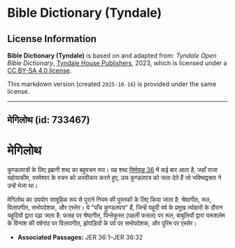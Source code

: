 # Bible Dictionary (Tyndale)

## License Information

**Bible Dictionary (Tyndale)** is based on and adapted from: _Tyndale Open Bible Dictionary_, [Tyndale House Publishers](https://tyndaleopenresources.com/), 2023, which is licensed under a [CC BY-SA 4.0 license](https://creativecommons.org/licenses/by-sa/4.0/legalcode.en).

This markdown version (created `2025-10-16`) is provided under the same license.



--------------------------------

## मेगिलोथ (id: 733467)

मेगिलोथ
=======

कुण्डलपत्रों के लिए इब्रानी शब्द का बहुवचन रूप। यह शब्द [यिर्मयाह 36](https://ref.ly/Jer36:1-Jer36:32) में कई बार आता है, जहाँ राजा यहोयाकीम, परमेश्वर के वचन को अस्वीकार करते हुए, उस कुण्डलपत्र को जला देते हैं जो भविष्यद्वक्ता ने उन्हें भेजा था।

मेगिलोथ का उपयोग सामूहिक रूप से पुराने नियम की पुस्तकों के लिए किया जाता है: श्रेष्ठगीत, रूत, विलापगीत, सभोपदेशक, और एस्तेर। ये "पाँच कुण्डलपत्र" हैं, जिन्हें यहूदी वर्ष के प्रमुख त्योहारों के दौरान यहूदियों द्वारा पढ़ा जाता है: फसह पर श्रेष्ठगीत, पिन्तेकुस्त (पहली फसल) पर रूत, बाबुलियों द्वारा यरूशलेम के विनाश की वर्षगांठ पर विलापगीत, झोपड़ियों के पर्व पर सभोपदेशक, और पुरिम पर एस्तेर।

* **Associated Passages:** JER 36:1–JER 36:32

